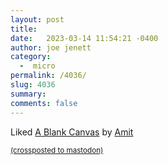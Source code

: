 ```yaml
---
layout: post
title:  
date:   2023-03-14 11:54:21 -0400
author: joe jenett
category:
  -  micro
permalink: /4036/
slug: 4036
summary: 
comments: false
---
```

Liked <a class="u-url" title="writing.as.amit" href="https://amitg.blog/a-blank-canvas">A Blank Canvas</a> by <span class="p-name"><a href="https://micro.blog/amit">Amit</a></span>


<a href="https://brid.gy/publish/mastodon"><small>(crossposted to mastodon)</small></a>